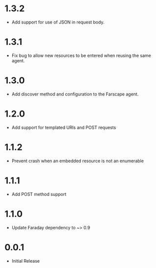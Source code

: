 # 1.3.2
* Add support for use of JSON in request body.

# 1.3.1
* Fix bug to allow new resources to be entered when reusing the same agent.

# 1.3.0
* Add discover method and configuration to the Farscape agent.

# 1.2.0
* Add support for templated URIs and POST requests

# 1.1.2
* Prevent crash when an embedded resource is not an enumerable

# 1.1.1
* Add POST method support

# 1.1.0
* Update Faraday dependency to ~> 0.9

# 0.0.1
* Initial Release
